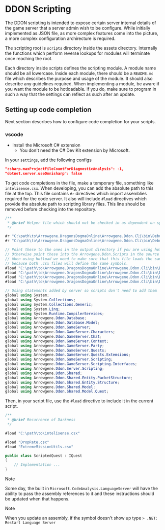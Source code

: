 # DDON Scripting

The DDON scripting is intended to expose certain server internal details of the game server that a server admin wish to be configure. While initially implemented as JSON file, as more complex features come into the picture, a more complex configuration archirecture is required.

The scripting root is `scripts` directory inside the assets directory. Internally the functions which perform reverse lookups for modules will
terminate once reaching the root.

Each directory inside scripts defines the scripting module. A module name should be all lowercase. Inside each module, there should be a `README.md` file which describes the purpose and usage of the module. It should also describe any guidelines required. When implementing a module, be aware if you want the module to be hotloadable. If you do, make sure to program in such a way that the settings can reflect as such after an update.

## Setting up code completion

Next section describes how to configure code completion for your scripts.

### vscode

- Install the Microsoft C# extension
  - You don't need the C# Dev Kit extension by Microsoft.

In your `settings`, add the following configs
```json
"csharp.maxProjectFileCountForDiagnosticAnalysis": -1,
"dotnet.server.useOmnisharp": false
```

To get code completions in the file, make a temporary file, something like `intelisense.csx`. When developing, you can add the absolute path to this file at the top. This file contains `#r` directives which import assemblies required for the code server. It also will include `#load` directives which provide the absolute path to scripting library files. This line should be removed before checking into the repository.

```csharp
/**
 * @brief Helper file which should not be checked in as dependent on system paths
 */

#r "C:\path\to\Arrowgene.DragonsDogmaOnline\Arrowgene.Ddon.Cli\bin\Debug\net6.0\Arrowgene.Ddon.Shared.dll"
#r "C:\path\to\Arrowgene.DragonsDogmaOnline\Arrowgene.Ddon.Cli\bin\Debug\net6.0\Arrowgene.Ddon.GameServer.dll"

// Point these to the ones in the output directory if you are using hot reload
// Otherwise point these into the Arrowgene.Ddon.Scripts in the source
// When using hotload we need to make sure that this file loads the same file as the server will, otherwise we will get symbol conflicts
// because both .csx files will define the same symbols.
#load "C:\path\to\Arrowgene.DragonsDogmaOnline\Arrowgene.Ddon.Cli\bin\Debug\net6.0\Files\Assets\scripts\libs\DropRate.csx"
#load "C:\path\to\Arrowgene.DragonsDogmaOnline\Arrowgene.Ddon.Cli\bin\Debug\net6.0\Files\Assets\scripts\libs\ExtremeMissionUtils.csx"
#load "C:\path\to\Arrowgene.DragonsDogmaOnline\Arrowgene.Ddon.Cli\bin\Debug\net6.0\Files\Assets\scripts\libs\ScriptUtils.csx"
#load "C:\path\to\Arrowgene.DragonsDogmaOnline\Arrowgene.Ddon.Cli\bin\Debug\net6.0\Files\Assets\scripts\libs\SeasonalEvents.csx"

// Using statements added by server so scripts don't need to add them
global using System;
global using System.Collections;
global using System.Collections.Generic;
global using System.Linq;
global using System.Runtime.CompilerServices;
global using Arrowgene.Ddon.Database;
global using Arrowgene.Ddon.Database.Model;
global using Arrowgene.Ddon.GameServer;
global using Arrowgene.Ddon.GameServer.Characters;
global using Arrowgene.Ddon.GameServer.Chat;
global using Arrowgene.Ddon.GameServer.Context;
global using Arrowgene.Ddon.GameServer.Party;
global using Arrowgene.Ddon.GameServer.Quests;
global using Arrowgene.Ddon.GameServer.Quests.Extensions;
global using Arrowgene.Ddon.GameServer.Scripting;
global using Arrowgene.Ddon.GameServer.Scripting.Interfaces;
global using Arrowgene.Ddon.Server.Scripting;
global using Arrowgene.Ddon.Shared;
global using Arrowgene.Ddon.Shared.Entity.PacketStructure;
global using Arrowgene.Ddon.Shared.Entity.Structure;
global using Arrowgene.Ddon.Shared.Model;
global using Arrowgene.Ddon.Shared.Model.Quest;
```

Then, in your script file, use the `#load` directive to include it in the current script.

```csharp
/**
 * @brief Recurrence of Darkness
 */

#load "C:\path\to\intelisense.csx"

#load "DropRate.csx"
#load "ExtremeMissionUtils.csx"

public class ScriptedQuest : IQuest
{
    // Implementation ...
}
```

> [!NOTE]
> Some day, the built in `Microsoft.CodeAnalysis.LanguageServer` will have the ability to pass the assembly references to it and these instructions should be updated when that happens.

> [!NOTE]
> When you update an assembly, if the symbol doesn't show up type `> .NET: Restart Language Server`